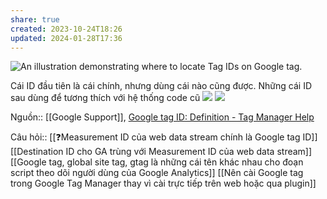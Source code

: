 ```yaml
---
share: true
created: 2023-10-24T18:26
updated: 2024-01-28T17:36
---
```


![An illustration demonstrating where to locate Tag IDs on Google tag.](https://storage.googleapis.com/support-kms-prod/BDKksyJ4hntsQiVpJtHK4PBl5gKaohplp5fE)

Cái ID đầu tiên là cái chính, nhưng dùng cái nào cũng được. Những cái ID sau dùng để tương thích với hệ thống code cũ
![](https://i.imgur.com/xWBvTda.png) 
![](https://i.imgur.com/GNuJnY5.png)

Nguồn:: [[Google Support]], [Google tag ID: Definition - Tag Manager Help](https://support.google.com/tagmanager/answer/12326985?hl=en)

Câu hỏi:: [[❓Measurement ID của web data stream chính là Google tag ID]]
[[Destination ID cho GA trùng với Measurement ID của web data stream]]
[[Google tag, global site tag, gtag là những cái tên khác nhau cho đoạn script theo dõi người dùng của Google Analytics]]
[[Nên cài Google tag trong Google Tag Manager thay vì cài trực tiếp trên web hoặc qua plugin]]